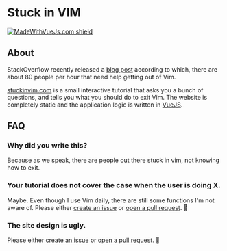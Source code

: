 # Stuck in VIM

[![MadeWithVueJs.com shield](https://madewithvuejs.com/storage/repo-shields/1236-shield.svg)](https://madewithvuejs.com/p/stuck-in-vim/shield-link)

## About

StackOverflow recently released a [blog post] according to which, there are about
80 people per hour that need help getting out of Vim.

[stuckinvim.com] is a small interactive tutorial that asks you a bunch of
questions, and tells you what you should do to exit Vim. The website is
completely static and the application logic is written in [VueJS].

## FAQ

### Why did you write this?
Because as we speak, there are people out there stuck in vim, not knowing how to
exit.

### Your tutorial does not cover the case when the user is doing X.
Maybe. Even though I use Vim daily, there are still some functions I'm not aware
of. Please either [create an issue] or [open a pull request]. 🙂

### The site design is ugly.
Please either [create an issue] or [open a pull request]. 🙂

[blog post]: https://stackoverflow.blog/2017/05/23/stack-overflow-helping-one-million-developers-exit-vim/
[create an issue]: https://github.com/siddhantgoel/stuckinvim.com/issues
[open a pull request]: https://github.com/siddhantgoel/stuckinvim.com/pulls
[stuckinvim.com]: https://stuckinvim.com
[VueJS]: https://vuejs.org
